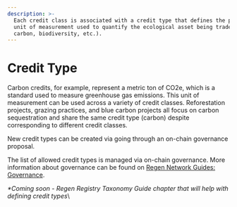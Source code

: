 ```yaml
---
description: >-
  Each credit class is associated with a credit type that defines the primary
  unit of measurement used to quantify the ecological asset being traded (i.e.
  carbon, biodiversity, etc.).
---
```


# Credit Type

Carbon credits, for example, represent a metric ton of CO2e, which is a standard used to measure greenhouse gas emissions. This unit of measurement can be used across a variety of credit classes. Reforestation projects, grazing practices, and blue carbon projects all focus on carbon sequestration and share the same credit type (carbon) despite corresponding to different credit classes.

New credit types can be created via going through an on-chain governance proposal.&#x20;

The list of allowed credit types is managed via on-chain governance. More information about governance can be found on [Regen Network Guides: Governance](https://guides.regen.network/guides/network-governance).&#x20;

_\*Coming soon - Regen Registry Taxonomy Guide chapter that will help with defining credit types_\

